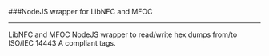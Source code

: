 ###NodeJS wrapper for LibNFC and MFOC
***
LibNFC and MFOC NodeJS wrapper to read/write hex dumps from/to ISO/IEC 14443 A compliant tags. 
